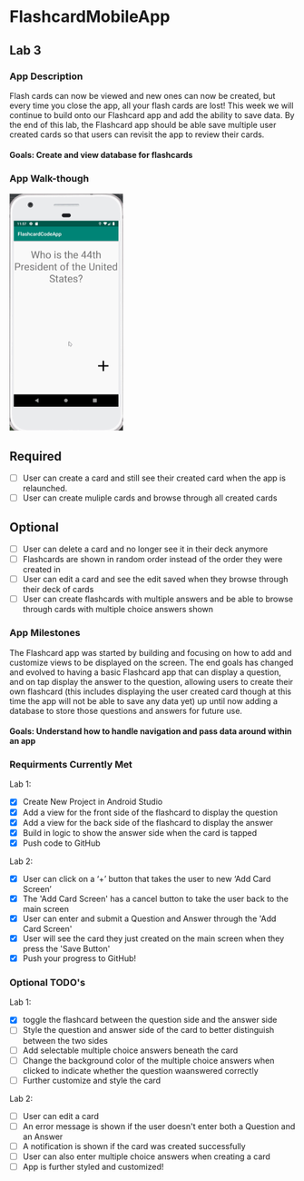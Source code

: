 # FlashcardMobileApp

## Lab 3

### App Description
Flash cards can now be viewed and new ones can now be created, but every time you close the app, all your flash cards are lost! This week we will continue to build onto our Flashcard app and add the ability to save data. By the end of this lab, the Flashcard app should be able save multiple user created cards so that users can revisit the app to review their cards.

#### Goals: Create and view database for flashcards  

### App Walk-though
<img src=FCAppPt2.gif width=200><br>

## Required
- [ ] User can create a card and still see their created card when the app is relaunched.
- [ ] User can create muliple cards and browse through all created cards

## Optional
- [ ] User can delete a card and no longer see it in their deck anymore
- [ ] Flashcards are shown in random order instead of the order they were created in
- [ ] User can edit a card and see the edit saved when they browse through their deck of cards
- [ ] User can create flashcards with multiple answers and be able to browse through cards with multiple choice answers shown

### App Milestones
The Flashcard app was started by building and focusing on how to add and customize views to be displayed on the screen. The end goals has changed and evolved to having a basic Flashcard app that can display a question, and on tap display the answer to the question, allowing users to create their own flashcard (this includes displaying the user created card though at this time the app will not be able to save any data yet) up until now adding a database to store those questions and answers for future use.

#### Goals: Understand how to handle navigation and pass data around within an app

### Requirments Currently Met
Lab 1:
- [X] Create New Project in Android Studio
- [X] Add a view for the front side of the flashcard to display the question
- [X] Add a view for the back side of the flashcard to display the answer
- [X] Build in logic to show the answer side when the card is tapped
- [X] Push code to GitHub

Lab 2:
- [x] User can click on a ‘+’ button that takes the user to new ‘Add Card Screen’
- [x] The 'Add Card Screen' has a cancel button to take the user back to the main screen
- [x] User can enter and submit a Question and Answer through the 'Add Card Screen'
- [x] User will see the card they just created on the main screen when they press the 'Save Button'
- [x] Push your progress to GitHub!

### Optional TODO's
Lab 1:
- [X] toggle the flashcard between the question side and the answer side
- [ ] Style the question and answer side of the card to better distinguish between the two sides
- [ ] Add selectable multiple choice answers beneath the card
- [ ] Change the background color of the multiple choice answers when clicked to indicate whether the question waanswered correctly
- [ ] Further customize and style the card

Lab 2:
- [ ] User can edit a card
- [ ] An error message is shown if the user doesn't enter both a Question and an Answer
- [ ] A notification is shown if the card was created successfully
- [ ] User can also enter multiple choice answers when creating a card
- [ ] App is further styled and customized!
